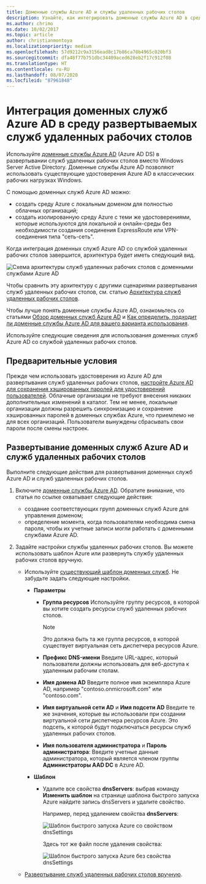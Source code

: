 ```yaml
---
title: Доменные службы Azure AD и службы удаленных рабочих столов
description: Узнайте, как интегрировать доменные службы Azure AD в среду развертываемых служб удаленных рабочих столов.
ms.author: chrimo
ms.date: 10/02/2017
ms.topic: article
author: christianmontoya
ms.localizationpriority: medium
ms.openlocfilehash: 57d9212c9a3156ead8c17b86ca78b4965c020bf3
ms.sourcegitcommit: dfa48f77b751dbc34409aced628eb2f17c912f08
ms.translationtype: HT
ms.contentlocale: ru-RU
ms.lasthandoff: 08/07/2020
ms.locfileid: "87961848"
---
```

# <a name="integrate-azure-ad-domain-services-with-your-rds-deployment"></a>Интеграция доменных служб Azure AD в среду развертываемых служб удаленных рабочих столов

Используйте [доменные службы Azure AD](/azure/active-directory-domain-services/active-directory-ds-overview) (Azure AD DS) в развертывании служб удаленных рабочих столов вместо Windows Server Active Directory. Доменные службы Azure AD позволяют использовать существующие удостоверения Azure AD в классических рабочих нагрузках Windows.

С помощью доменных служб Azure AD можно:
- создать среду Azure с локальным доменом для полностью облачных организаций;
- создать изолированную среду Azure с теми же удостоверениями, которые используются для локальной и онлайн-среды без необходимости создания соединения ExpressRoute или VPN-соединения типа "сеть-сеть".

Когда интеграция доменных служб Azure AD со службой удаленных рабочих столов завершится, архитектура будет иметь следующий вид.

![Схема архитектуры служб удаленных рабочих столов с доменными службами Azure AD](media/aadds-rds.png)

Чтобы сравнить эту архитектуру с другими сценариями развертывания служб удаленных рабочих столов, см. статью [Архитектура служб удаленных рабочих столов](desktop-hosting-logical-architecture.md).

Чтобы лучше понять доменные службы Azure AD, ознакомьтесь со статьями [Обзор доменных служб Azure AD](/azure/active-directory-domain-services/active-directory-ds-overview) и [Как определить, подходит ли доменные службы Azure AD для вашего варианта использования](/azure/active-directory-domain-services/active-directory-ds-comparison).

Используйте следующие сведения для использования доменных служб Azure AD со службой удаленных рабочих столов.

## <a name="prerequisites"></a>Предварительные условия

Прежде чем использовать удостоверения из Azure AD для развертывания служб удаленных рабочих столов, [настройте Azure AD для сохранения хэшированных паролей для удостоверений пользователей](/azure/active-directory-domain-services/active-directory-ds-getting-started-password-sync). Облачные организации не требуют внесения никаких дополнительных изменений в каталог. Тем не менее, локальные организации должны разрешить синхронизацию и сохранение хэшированных паролей в доменных службах Azure, что приемлемо не для всех организаций. Пользователи вынуждены сбрасывать свои пароли после смены настроек.

## <a name="deploy-azure-ad-ds-and-rds"></a>Развертывание доменных служб Azure AD и служб удаленных рабочих столов
Выполните следующие действия для развертывания доменных служб Azure AD и служб удаленных рабочих столов.

1. Включите [доменные службы Azure AD](/azure/active-directory-domain-services/active-directory-ds-getting-started). Обратите внимание, что статья по ссылке охватывает следующие действия:
   - создание соответствующих групп доменных служб Azure для управления доменом;
   - определение момента, когда пользователям необходима смена пароля, чтобы их учетные записи могли работать с доменными службами Azure AD.

2. Задайте настройки службы удаленных рабочих столов. Вы можете использовать шаблон Azure или развернуть службу удаленных рабочих столов вручную.
   - Используйте [существующий шаблон доменных служб](https://azure.microsoft.com/resources/templates/rds-deployment-existing-ad/). Не забудьте задать следующие настройки.

     - **Параметры**
       - **Группа ресурсов** Используйте группу ресурсов, в которой вы хотите создать ресурсы служб удаленных рабочих столов.
         > [!NOTE]
         > Это должна быть та же группа ресурсов, в которой существует виртуальная сеть диспетчера ресурсов Azure.

       - **Префикс DNS-имени** Введите URL-адрес, который пользователи должны использовать для веб-доступа к удаленным рабочим столам.
       - **Имя домена AD** Введите полное имя экземпляра Azure AD, например "contoso.onmicrosoft.com" или "contoso.com".
       - **Имя виртуальной сети AD** и **Имя подсети AD** Введите те же значения, которые вы использовали при создании виртуальной сети диспетчера ресурсов Azure. Это подсеть, к которой будут подключаться ресурсы служб удаленных рабочих столов.
       - **Имя пользователя администратора** и **Пароль администратора**: Введите учетные данные администратора, который является членом группы **Администраторы AAD DC** в Azure AD.

     - **Шаблон**
        - Удалите все свойства **dnsServers**: выбрав команду **Изменить шаблон** на странице шаблона быстрого запуска Azure найдите запись dnsServers и удалите свойство.

           Например, перед удалением свойства **dnsServers**:

           ![Шаблон быстрого запуска Azure со свойством dnsSettings](media/rds-remove-dnssettings-before.png)

           Здесь тот же файл после удаления свойства:

           ![Шаблон быстрого запуска Azure без свойства dnsSettings](media/rds-remove-dnssettings-after.png)

   - [Развертывание служб удаленных рабочих столов вручную](rds-deploy-infrastructure.md).

